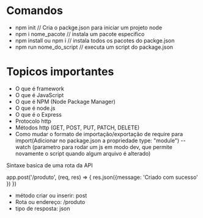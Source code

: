 # Comandos

- npm init // Cria o packge.json para iniciar um projeto node
- npm i nome_pacote // instala um pacote especifico
- npm install ou npm i // instala  todos os pacotes do packge.json
- npm run nome_do_script // executa um script do package.json

# Topicos importantes

- O que é framework
- O que é JavaScript
- O que é NPM (Node Package Manager)
- O que é node.js
- O que é o Express
- Protocolo http
- Métodos http (GET, POST, PUT, PATCH, DELETE)
- Como mudar o formato de importação/exportação de require para import(Adicionar no package.json a propriedade type: "module")
-- watch (parametro para rodar um js em modo dev, que permite novamente o script quando algum arquivo é alterado)

Sintaxe basica de uma rota da API

app.post('/produto', (req, res) => {
  res.json({message: 'Criado com sucesso' })
})

- método criar ou inserir: post
- Rota ou endereço: /produto
- tipo de resposta: json